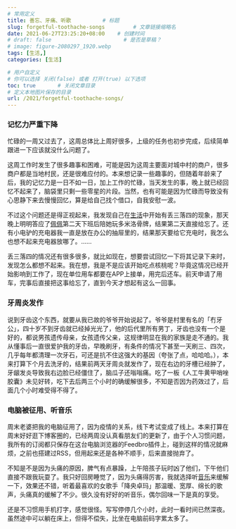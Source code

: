 ```yaml
---
# 常用定义
title: 善忘、牙痛、听歌          # 标题
slug: forgetful-toothache-songs         # 文章链接缩略名
date: 2021-06-27T23:25:20+08:00    # 创建时间
# draft: false                       # 是否是草稿？
# image: figure-2080297_1920.webp
tags: [生活,]
categories: [生活]

# 用户自定义
# 你可以选择 关闭(false) 或者 打开(true) 以下选项
toc: true       # 关闭文章目录
# 定义本地图片保存的目录
url: /2021/forgetful-toothache-songs/
---
```


### 记忆力严重下降

忙碌的一周又过去了，这周总体比上周好很多，上级的任务也初步完成，后续简单跟进一下应该就没什么问题了。

这周工作时发生了很多趣事和困难，可能是因为这周主要面对城中村的商户，很多商户都是当地村民，还是很难应付的。本来想记录一些趣事的，但随着年龄来了后，我的记忆力是一日不如一日，加上工作的忙碌，当天发生的事，晚上就已经回忆不起来了，脑袋里只剩一些零星的片段。当然，也有可能是因为忙碌而导致没有心思静下来去慢慢回忆，算是给自己找个借口，自我安慰一波。

不过这个问题还是得正视起来，我发现自己在[生活](生活.md)中开始有丢三落四的现象，那天晚上明明答应了[佩佩](tags/佩佩.md)第二天下班后陪她玩多米洛骨牌，结果第二天直接给忘了。还有小电驴的充电器我一直是放在办公的抽屉里的，结果那天要给它充电时，我怎么也想不起来充电器放哪了。……

丢三落四的情况还有很多很多，就比如现在，想要尝试回忆一下将其记录下来时，发现怎么都想不起来。我在想，我是不是应该开始吃点核桃呢？毕竟这情况已经开始影响到工作了，现在单位用车都要在APP上接单，用完后还车。前天申请了用车，完事后直接把这事给忘了，直到今天才想起有这么一回事。

### 牙周炎发作

说到牙齿这个东西，就要从我已故的爷爷开始说起了。爷爷是村里有名的「冇牙公」，四十岁不到牙齿就已经掉光光了，他的后代里所有男丁，牙齿也没有一个是好的，都说男孩遗传母亲，女孩遗传父亲，这规律明显在我的家族是走不通的。我从懂事后一直很爱护我的牙齿，早晚刷牙，有条件的情况下甚至一天刷三、四次，几乎每年都清理一次牙石，可还是抗不住这强大的基因（夸张了点，哈哈哈。），本来打算下个月去洗牙的，结果前两天牙周炎就发作了，现在右边的牙槽已经肿了，牙龈发炎导致我右边脸已经僵住了，脑瓜子还嗡嗡痛。吃了一板《人工牛黄甲哨唑胶囊》未见好转，吃下去后两三个小时的确缓解很多，不知是否因为药效过了，后面几个小时难受得不得了。

### 电脑被征用、听音乐

周末老婆把我的电脑征用了，因为疫情的关系，线下考试变成了线上。本来打算在周末好好逛下博客圈的，已经两周没认真看朋友们的更新了，由于个人习惯问题，我所有的订阅都只保存在这台电脑浏览器的Feedbro插件上，碰到这样的情况就麻烦，之前也搭建过RSS，但用起来还是各种不顺手，后来直接抛弃了。

不知是不是因为头痛的原因，脾气有点暴躁，上午陪孩子玩时凶了他们，下午他们直接不跟我玩耍了。我只好回房睡觉了，因为头痛得厉害，我就选择听[音乐](音乐.md)来缓解一下，效果还不错，听着最喜欢的女歌手「降央卓玛」那温暖、宽厚、绵长的歌声，头痛真的缓解了不少。很久没有好好的听音乐，偶尔回味一下是真的享受。

还是不习惯用手机打字，感觉很怪。写写停停几个小时，此时一看时间已然深夜。虽然途中可以躺在床上，但得不偿失，比坐在电脑前码字累太多了。
